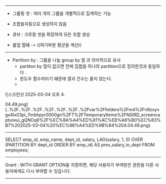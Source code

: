 
---
- 그룹핑 셋 : 여러 개의 그룹을 개별적으로 집계하는 기능
- 조합을자동으로 생성하지 않음 

- 큐브 : 크루핑 셋을 확장하여 모든 조합 생성 


- 롤업 할떄 -> ((여기부분 평균을 계산))


---

- Partition by : 그룹을 나눔 group by 절 과 의미적으로 유사
  - partiton by 절이 없으면 전체 집합을 하나의 partition으로 정의한것과 동일하다 .
  - 윈도우 함수처리기 떄문에 결과 건수는 줄지 않는다. 
  - 
![스크린샷 2025-03-04 오후 4.


04.49.png](..%2F..%2F..%2F..%2F..%2F..%2F..%2Fvar%2Ffolders%2Fm4%2Fn9zxyvgx4lx03pl_7nrbhpyr0000gn%2FT%2FTemporaryItems%2FNSIRD_screencaptureui_gQNOq6%2F%EC%8A%A4%ED%81%AC%EB%A6%B0%EC%83%B7%202025-03-04%20%EC%98%A4%ED%9B%84%204.04.49.png)




---
SELECT
emp_id,
emp_name,
dept_id,
salary,
LAG(salary, 1, 0) OVER (PARTITION BY dept_id ORDER BY emp_id) AS prev_salary_in_dept
FROM employees;


--- 
Grant : WITH GRANT OPTION을 지정하면, 해당 사용자가 부여받은 권한을 다른 사용자에게도 다시 부여할 수 있습니다.


---


